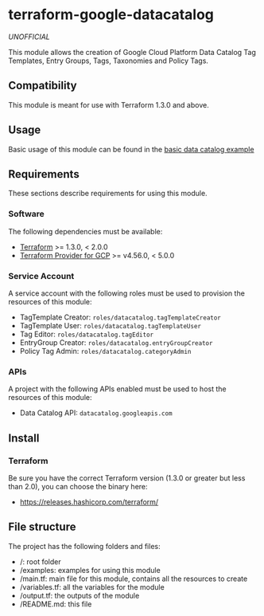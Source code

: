 # terraform-google-datacatalog

*UNOFFICIAL*

This module allows the creation of Google Cloud Platform Data Catalog Tag Templates, Entry Groups, Tags, Taxonomies and Policy Tags.  

## Compatibility 

This module is meant for use with Terraform 1.3.0 and above.

## Usage

Basic usage of this module can be found in the [basic data catalog example](examples/basic_data_catalog_usage)

## Requirements

These sections describe requirements for using this module.

### Software

The following dependencies must be available:

- [Terraform](https://www.terraform.io/downloads.html) >= 1.3.0, < 2.0.0
- [Terraform Provider for GCP](https://registry.terraform.io/providers/hashicorp/google/latest) >= v4.56.0, < 5.0.0

### Service Account

A service account with the following roles must be used to provision
the resources of this module:

- TagTemplate Creator: `roles/datacatalog.tagTemplateCreator`
- TagTemplate User: `roles/datacatalog.tagTemplateUser`
- Tag Editor: `roles/datacatalog.tagEditor`
- EntryGroup Creator: `roles/datacatalog.entryGroupCreator`
- Policy Tag Admin: `roles/datacatalog.categoryAdmin`

### APIs

A project with the following APIs enabled must be used to host the
resources of this module:

- Data Catalog API: `datacatalog.googleapis.com`

## Install

### Terraform
Be sure you have the correct Terraform version (1.3.0 or greater but less than 2.0), you can choose the binary here:
- https://releases.hashicorp.com/terraform/

## File structure
The project has the following folders and files:

- /: root folder
- /examples: examples for using this module
- /main.tf: main file for this module, contains all the resources to create
- /variables.tf: all the variables for the module
- /output.tf: the outputs of the module
- /README.md: this file
